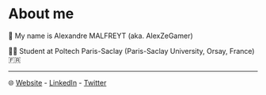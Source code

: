 # About me

👤 My name is Alexandre MALFREYT (aka. AlexZeGamer)

👨‍🎓 Student at Poltech Paris-Saclay (Paris-Saclay University, Orsay, France) 🇫🇷

---

🌐 [Website](https://alexandre.malfre.yt/) - [LinkedIn](https://www.linkedin.com/in/alexandre-malfreyt/) - [Twitter](https://www.twitter.com/AlexZeGamr)
